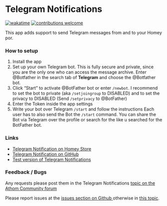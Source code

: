 # Telegram Notifications
[![wakatime](https://wakatime.com/badge/user/b1847e34-df83-4b5d-be70-c9ec2847dad3/project/08623bd7-7b6b-4af1-bbe0-c35a06dc3fb7.svg)](https://wakatime.com/badge/user/b1847e34-df83-4b5d-be70-c9ec2847dad3/project/08623bd7-7b6b-4af1-bbe0-c35a06dc3fb7)
[![contributions welcome](https://img.shields.io/badge/contributions-welcome-brightgreen.svg?style=flat)](https://github.com/spkesDE/TelegramNotifications/issues)

This app adds support to send Telegram messages from and to your Homey por.


### How to setup

1. Install the app
2. Set up your own Telegram bot. This is fully secure and private, since you are the only one who can access the message archive. Enter @Botfather in the search tab of **Telegram** and choose the @Botfather bot.
3. Click “Start” to activate @BotFather bot or enter `/newbot`. I recommend to set the bot to private (aka `/setjoingroup` to DISABLED) and to set the privacy to DISABLED (Send `/setprivacy` to @BotFather)
4. Enter the Token inside the app settings
5. Write your bot over Telegram `/start` and follow the instructions
   Each user has to also send the Bot the `/start` command. You can share the Bot via Telegram over the profile or search for the like u searched for the BotFather bot.

### Links
* [Telegram Notification on Homey Store](https://homey.app/en-gb/app/com.spkes.telegramNotifications/Telegram-Notifications/)
* [Telegram Notification on GitHub](https://github.com/spkesDE/TelegramNotifications)
* [Test version of Telegram Notifications](https://homey.app/en-gb/app/com.spkes.telegramNotifications/test)

### Feedback / Bugs
Any requests please post them in the Telegram Notifications [topic on the Athom Community forum](https://community.homey.app/t/app-pro-telegram-notifications/66622) 

Please report issues at the [issues section on Github ](https://github.com/spkesDE/TelegramNotifications/issues) otherwise in [this topic](https://community.homey.app/t/app-pro-telegram-notifications/66622).